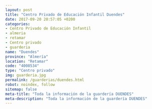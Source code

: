 ```yaml
---
layout: post
title: "Centro Privado de Educación Infantil Duendes"
date: 2017-09-20 20:57:05 +0200
categories:
- Centro Privado de Educación Infantil
- almeria
- retamar
- Centro privado
- guarderia
name: "Duendes"
province: "Almería"
location: "Retamar"
code: "4008534"
type: "Centro privado"
img: guarderia.jpg
permalink: /guarderias/duendes.html
robot: noindex, follow
sitemap: false
meta-title: "Toda la información de la guardería DUENDES"
meta-description: "Toda la información de la guardería DUENDES"
---
```

